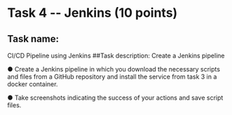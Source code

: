 # Task 4 -- Jenkins (10 points)
## Task name:
CI/CD Pipeline using Jenkins
##Task description:
Create a Jenkins pipeline

● Create a Jenkins pipeline in which you download the necessary scripts and files from a GitHub repository and install the service from task 3 in a docker container.

● Take screenshots indicating the success of your actions and save script files. 
